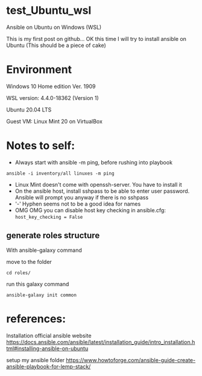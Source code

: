 # test_Ubuntu_wsl
Ansible on Ubuntu on Windows (WSL)

This is my first post on github... 
OK this time I will try to install ansible on Ubuntu (This should be a piece of cake)

# Environment

Windows 10 Home edition Ver. 1909

WSL version: 4.4.0-18362 (Version 1)

Ubuntu 20.04 LTS

Guest VM: Linux Mint 20 on VirtualBox 



# Notes to self:
- Always start with ansible -m ping, before rushing into playbook
```
ansible -i inventory/all linuxes -m ping
```
- Linux Mint doesn't come with openssh-server. You have to install it
- On the ansible host, install sshpass to be able to enter user password. Ansible will prompt you anyway if there is no sshpass
- '-' Hyphen seems not to be a good idea for names
- OMG OMG you can disable host key checking in ansible.cfg: `host_key_checking = False`


## generate roles structure
With ansible-galaxy command

move to the folder
```
cd roles/
```
run this galaxy command
```
ansible-galaxy init common
```
# references: 
Installation official ansible website
https://docs.ansible.com/ansible/latest/installation_guide/intro_installation.html#installing-ansible-on-ubuntu

setup my ansible folder
https://www.howtoforge.com/ansible-guide-create-ansible-playbook-for-lemp-stack/
